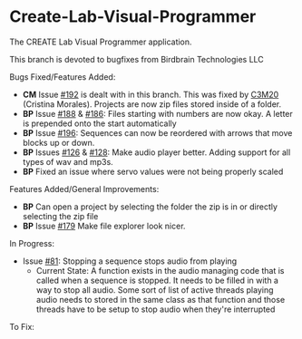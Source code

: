# Create-Lab-Visual-Programmer
The CREATE Lab Visual Programmer application.

This branch is devoted to bugfixes from Birdbrain Technologies LLC 



Bugs Fixed/Features Added: 
  * **CM** Issue [#192](/../../issues/192) is dealt with in this branch. This was fixed by [C3M20](https://github.com/C3M20) (Cristina Morales). Projects are now zip files stored inside of a folder.
  * **BP** Issue [#188](/../../issues/188) & [#186](/../../issues/186): Files starting with numbers are now okay. A letter is prepended onto the start automatically
  * **BP** Issue [#196](/../../issues/196): Sequences can now be reordered with arrows that move blocks up or down. 
  * **BP** Issues [#126](/../../issues/126) & [#128](/../../issues/128): Make audio player better. Adding support for all types of wav and mp3s. 
  * **BP** Fixed an issue where servo values were not being properly scaled

Features Added/General Improvements: 
  * **BP** Can open a project by selecting the folder the zip is in or directly selecting the zip file
  * **BP** Issue [#179](/../../issues/179) Make file explorer look nicer.

In Progress: 
  * Issue [#81](/../../issues/81): Stopping a sequence stops audio from playing
      * Current State: A function exists in the audio managing code that is called when a sequence is stopped. It needs to be filled in with a way to stop all audio. Some sort of list of active threads playing audio needs to stored in the same class as that function and those threads have to be setup to stop audio when they're interrupted

To Fix:
  
